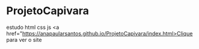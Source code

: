 # ProjetoCapivara
 estudo html css js
<a href="https://anapaularsantos.github.io/ProjetoCapivara/index.html>Clique para ver o site</a>
